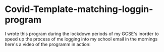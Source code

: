 # Covid-Template-matching-loggin-program
I wrote this program during the lockdown periods of my GCSE's inorder to speed up the process of me logging into my school email in the mornings 
here's a video of the programm in action: 
